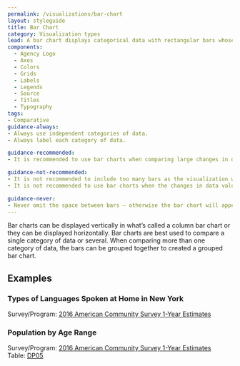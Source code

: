 ```yaml
---
permalink: /visualizations/bar-chart
layout: styleguide
title: Bar Chart
category: Visualization types
lead: A bar chart displays categorical data with rectangular bars whose length or height corresponds to the value of each data point.
components:
  - Agency Logo
  - Axes
  - Colors
  - Grids
  - Labels
  - Legends
  - Source
  - Titles
  - Typography
tags:
- Comparative
guidance-always:
- Always use independent categories of data.
- Always label each category of data.

guidance-recommended:
- It is recommended to use bar charts when comparing large changes in data values.

guidance-not-recommended:
- It is not recommended to include too many bars as the visualization will become difficult to understand.
- It is not recommended to use bar charts when the changes in data values are miniscule.

guidance-never:
- Never omit the space between bars – otherwise the bar chart will appear to be a histogram.
---
```


<p>
  Bar charts can be displayed vertically in what’s called a column bar chart or they can be displayed horizontally. Bar charts are best used to compare a single category of data or several. When comparing more than one category of data, the bars can be grouped together to created a grouped bar chart.
</p>

<h2>Examples</h2>

<div class="usa-chart-card">
  <div class="usa-chart-header">
    <h3 class="usa-chart-title">Types of Languages Spoken at Home in New York</h3>
  </div>
  <canvas id="barChart"></canvas>
  <div class="usa-source-container">
    Survey/Program: <a href="https://www.census.gov/programs-surveys/acs/" target="_blank">2016 American Community Survey 1-Year Estimates</a>
  </div>
</div>
<div class="usa-chart-card">
  <div class="usa-chart-header">
    <h3 class="usa-chart-title">Population by Age Range</h3>
  </div>
  <canvas id="chart-bar-horizontal"></canvas>
  <div class="usa-source-container">
    <div>
      Survey/Program:
      <a href="https://www.census.gov/programs-surveys/acs/" target="_blank">
        2016 American Community Survey 1-Year Estimates
    </a>
    <div>
      Table:
      <a href="https://data.census.gov/cedsci/" target="_blank">DP05</a>
    </div>
  </div>
</div>